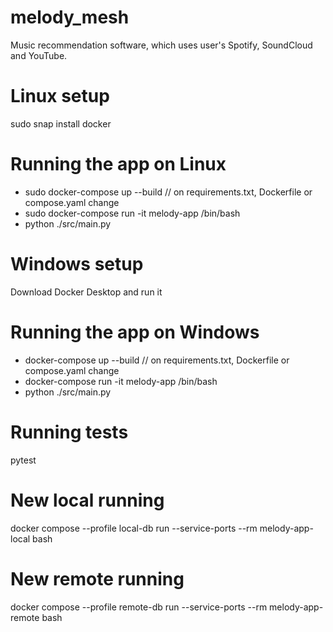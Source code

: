 # melody_mesh
Music recommendation software, which uses user's Spotify, SoundCloud and YouTube.


# Linux setup
sudo snap install docker

# Running the app on Linux
- sudo docker-compose up --build              // on requirements.txt, Dockerfile or compose.yaml change
- sudo docker-compose run -it melody-app /bin/bash
- python ./src/main.py


# Windows setup
Download Docker Desktop and run it

# Running the app on Windows
- docker-compose up --build                   // on requirements.txt, Dockerfile or compose.yaml change
- docker-compose run -it melody-app /bin/bash
- python ./src/main.py


# Running tests
pytest


# New local running
docker compose --profile local-db run --service-ports --rm melody-app-local bash

# New remote running
docker compose --profile remote-db run --service-ports --rm melody-app-remote bash